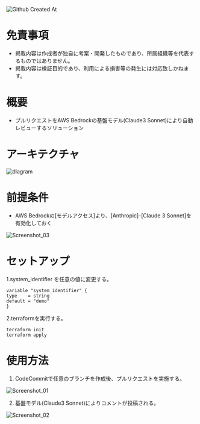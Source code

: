 ![Github Created At](https://img.shields.io/github/created-at/ShogoItoDev/aws-bedrock-pull-request-reviewer)

# 免責事項

  - 掲載内容は作成者が独自に考案・開発したものであり、所属組織等を代表するものではありません。
  - 掲載内容は検証目的であり、利用による損害等の発生には対応致しかねます。

# 概要

  - プルリクエストをAWS Bedrockの基盤モデル(Claude3 Sonnet)により自動レビューするソリューション
　
# アーキテクチャ
![diagram](https://github.com/ShogoItoDev/aws-bedrock-pull-request-reviewer/assets/30908643/72277d12-5eb9-4069-8985-8e12cc33ba90)


# 前提条件

 - AWS Bedrockの[モデルアクセス]より、[Anthropic]-[Claude 3 Sonnet]を有効化しておく

![Screenshot_03](https://github.com/ShogoItoDev/aws-bedrock-pull-request-reviewer/assets/30908643/953f0ff2-0dc8-46cb-ae0a-2f66bd494fbe)


# セットアップ

1.system_identifier を任意の値に変更する。

  ```
  variable "system_identifier" {
  type    = string
  default = "demo"
  }
  ```
  
2.terraformを実行する。

 ```
 terraform init
 terraform apply
 ```


# 使用方法

1. CodeCommitで任意のブランチを作成後、プルリクエストを実施する。
   
![Screenshot_01](https://github.com/ShogoItoDev/aws-bedrock-pull-request-reviewer/assets/30908643/2a6227f5-2306-448c-89ab-213ae5c203cc)

2. 基盤モデル(Claude3 Sonnet)によりコメントが投稿される。
   
![Screenshot_02](https://github.com/ShogoItoDev/aws-bedrock-pull-request-reviewer/assets/30908643/91025221-6593-4c34-bb18-3b4e4be7a67e)

